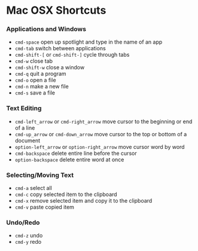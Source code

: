 # Mac OSX Shortcuts


### Applications and Windows
- ```cmd-space``` open up spotlight and type in the name of an app
- ```cmd-tab```  switch between applications
- ```cmd-shift-[``` or ```cmd-shift-]``` cycle through tabs
- ```cmd-w``` close tab
- ```cmd-shift-w``` close a window
- ```cmd-q``` quit a program
- ```cmd-o``` open a file
- ```cmd-n``` make a new file
- ```cmd-s``` save a file

### Text Editing
- ```cmd-left_arrow``` or ```cmd-right_arrow``` move cursor to the beginning or end of a line
- ```cmd-up_arrow``` or ```cmd-down_arrow``` move cursor to the top or bottom of a document
- ```option-left_arrow``` or ```option-right_arrow``` move cursor word by word
- ```cmd-backspace``` delete entire line before the cursor
- ```option-backspace``` delete entire word at once

### Selecting/Moving Text
- ```cmd-a``` select all
- ```cmd-c``` copy selected item to the clipboard
- ```cmd-x``` remove selected item and copy it to the clipboard
- ```cmd-v``` paste copied item

### Undo/Redo
- ```cmd-z``` undo
- ```cmd-y``` redo
